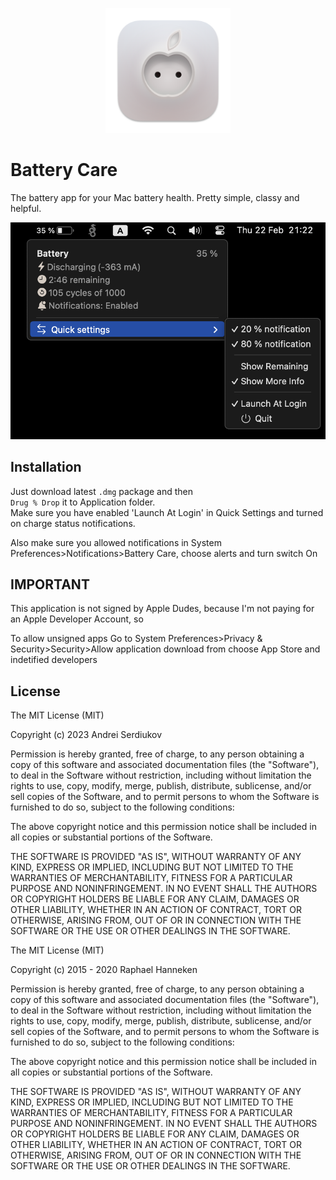 <p align="center">
    <img src="https://github.com/serdukow/battery-care/blob/main/battery-care/Assets.xcassets/AppIcon.appiconset/icon-1024.png" alt="Logo" width="200">
</p>

# Battery Care
The battery app for your Mac battery health. Pretty simple, classy and helpful. 

![UI-1](https://github.com/serdukow/battery-care/blob/main/battery-care-ui.png)

## Installation

Just download latest `.dmg`
 package and then \
  `Drug % Drop` it to Application folder.\
Make sure you have enabled 'Launch At Login' in Quick Settings and turned on charge status notifications. 

Also make sure you allowed notifications in System Preferences>Notifications>Battery Care, choose alerts and turn switch On

## IMPORTANT 

This application is not signed by Apple Dudes, because I'm not paying for an Apple Developer Account, so

To allow unsigned apps Go to System Preferences>Privacy & Security>Security>Allow application download from choose App Store and indetified developers
    
## License

The MIT License (MIT)

Copyright (c) 2023 Andrei Serdiukov

Permission is hereby granted, free of charge, to any person obtaining a copy of this software and associated documentation files (the "Software"), to deal in the Software without restriction, including without limitation the rights to use, copy, modify, merge, publish, distribute, sublicense, and/or sell copies of the Software, and to permit persons to whom the Software is furnished to do so, subject to the following conditions:

The above copyright notice and this permission notice shall be included in all copies or substantial portions of the Software.

THE SOFTWARE IS PROVIDED "AS IS", WITHOUT WARRANTY OF ANY KIND, EXPRESS OR IMPLIED, INCLUDING BUT NOT LIMITED TO THE WARRANTIES OF MERCHANTABILITY, FITNESS FOR A PARTICULAR PURPOSE AND NONINFRINGEMENT. IN NO EVENT SHALL THE AUTHORS OR COPYRIGHT HOLDERS BE LIABLE FOR ANY CLAIM, DAMAGES OR OTHER LIABILITY, WHETHER IN AN ACTION OF CONTRACT, TORT OR OTHERWISE, ARISING FROM, OUT OF OR IN CONNECTION WITH THE SOFTWARE OR THE USE OR OTHER DEALINGS IN THE SOFTWARE.

The MIT License (MIT)

Copyright (c) 2015 - 2020 Raphael Hanneken

Permission is hereby granted, free of charge, to any person obtaining a copy of this software and associated documentation files (the "Software"), to deal in the Software without restriction, including without limitation the rights to use, copy, modify, merge, publish, distribute, sublicense, and/or sell copies of the Software, and to permit persons to whom the Software is furnished to do so, subject to the following conditions:

The above copyright notice and this permission notice shall be included in all copies or substantial portions of the Software.

THE SOFTWARE IS PROVIDED "AS IS", WITHOUT WARRANTY OF ANY KIND, EXPRESS OR IMPLIED, INCLUDING BUT NOT LIMITED TO THE WARRANTIES OF MERCHANTABILITY, FITNESS FOR A PARTICULAR PURPOSE AND NONINFRINGEMENT. IN NO EVENT SHALL THE AUTHORS OR COPYRIGHT HOLDERS BE LIABLE FOR ANY CLAIM, DAMAGES OR OTHER LIABILITY, WHETHER IN AN ACTION OF CONTRACT, TORT OR OTHERWISE, ARISING FROM, OUT OF OR IN CONNECTION WITH THE SOFTWARE OR THE USE OR OTHER DEALINGS IN THE SOFTWARE.
